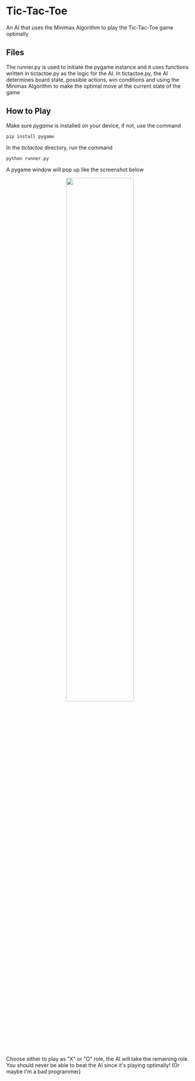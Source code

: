 # Tic-Tac-Toe

An AI that uses the Minimax Algorithm to play the Tic-Tac-Toe game optimally

## Files

The runner.py is used to initiate the pygame instance and it uses functions written in tictactoe.py as the logic for the AI. In tictactoe.py, the AI determines board state, possible actions, win conditions and using the Minimax Algorithm to make the optimal move at the current state of the game

## How to Play

Make sure _pygame_ is installed on your device, if not, use the command

```
pip install pygame
```

In the _tictactoe_ directory, run the command

```
python runner.py
```

A pygame window will pop up like the screenshot below

<p align="center">
<img src="https://user-images.githubusercontent.com/99038613/174504591-79a6821a-98ab-4195-b9a5-cd654ef16fed.png" width="60%" height="60%">
</p>

Choose either to play as "X" or "O" role, the AI will take the remaining role. You should never be able to beat the AI since it's playing optimally! (Or maybe I'm a bad programmer)
